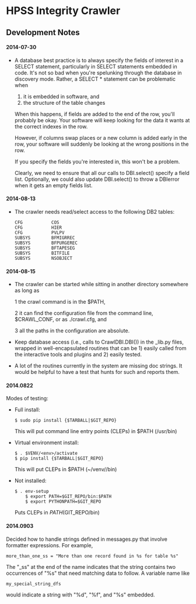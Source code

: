 <head><title>HPSSIC Development Notes</title></head>

# HPSS Integrity Crawler
## Development Notes

#### 2014-07-30

* A database best practice is to always specify the fields of interest in a
  SELECT statement, particularly in SELECT statements embedded in code. It's
  not so bad when you're spelunking through the database in discovery mode.
  Rather, a SELECT * statement can be problematic when

   1. it is embedded in software, and
   2. the structure of the table changes

  When this happens, if fields are added to the end of the row, you'll
  probably be okay. Your software will keep looking for the data it wants at
  the correct indexes in the row.

  However, if columns swap places or a new column is added early in the row,
  your software will suddenly be looking at the wrong positions in the row.

  If you specify the fields you're interested in, this won't be a problem.

  Clearly, we need to ensure that all our calls to DBI.select() specify a
  field list. Optionally, we could also update DBI.select() to throw a
  DBIerror when it gets an empty fields list.


#### 2014-08-13

* The crawler needs read/select access to the following DB2 tables:

      CFG           COS
      CFG           HIER
      CFG           PVLPV
      SUBSYS        BFMIGRREC
      SUBSYS        BFPURGEREC
      SUBSYS        BFTAPESEG
      SUBSYS        BITFILE
      SUBSYS        NSOBJECT


#### 2014-08-15

* The crawler can be started while sitting in another directory somewhere as
  long as

   1 the crawl command is in the $PATH,

   2 it can find the configuration file from the command line, $CRAWL_CONF, or
     as ./crawl.cfg, and

   3 all the paths in the configuration are absolute.

* Keep database access (i.e., calls to CrawlDBI.DBI()) in the _lib.py files,
  wrapped in well-encapsulated routines that can be 1) easily called from the
  interactive tools and plugins and 2) easily tested.

* A lot of the routines currently in the system are missing doc strings. It
  would be helpful to have a test that hunts for such and reports them.


#### 2014.0822

Modes of testing:

 - Full install:

       $ sudo pip install {$TARBALL|$GIT_REPO}

   This will put command line entry points (CLEPs) in $PATH (/usr/bin)

 - Virtual environment install:

       $ . $VENV/<env>/activate
       $ pip install {$TARBALL|$GIT_REPO}

   This will put CLEPs in $PATH (~/venv/<environment>/bin)

 - Not installed:

       $ . env-setup
           $ export PATH=$GIT_REPO/bin:$PATH
           $ export PYTHONPATH=$GIT_REPO

   Puts CLEPs in $PATH ($GIT_REPO/bin)


#### 2014.0903

Decided how to handle strings defined in messages.py that involve
formatter expressions. For example,


    more_than_one_ss = "More than one record found in %s for table %s"

The "_ss" at the end of the name indicates that the string contains
two occurrences of "%s" that need matching data to follow. A variable
name like

    my_special_string_dfs

would indicate a string with "%d", "%f", and "%s" embedded.
